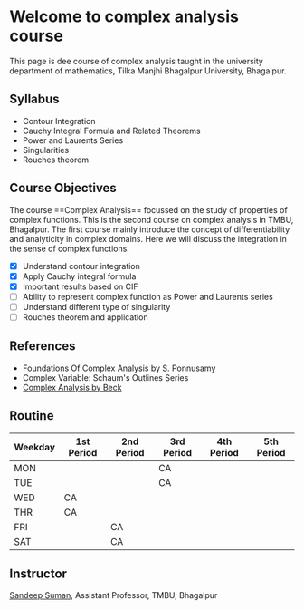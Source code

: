 # Welcome to complex analysis course

This page is dee course of complex analysis taught in the university department of mathematics, Tilka Manjhi Bhagalpur University, Bhagalpur.

## Syllabus

- Contour Integration
- Cauchy Integral Formula and Related Theorems
- Power and Laurents Series
- Singularities
- Rouches theorem

## Course Objectives

The course ==Complex Analysis== focussed on the study of properties of complex functions. This is the second course on complex analysis in TMBU, Bhagalpur. The first course mainly introduce the concept of differentiability and analyticity in complex domains. Here we will discuss the integration in the sense of complex functions.

- [x] Understand contour integration
- [x] Apply Cauchy integral formula
- [x] Important results based on CIF
- [ ] Ability to represent complex function as Power and Laurents series
- [ ] Understand different type of singularity
- [ ] Rouches theorem and application

## References

- Foundations Of Complex Analysis by S. Ponnusamy
- Complex Variable: Schaum's Outlines Series
- [Complex Analysis by Beck](http://math.sfsu.edu/beck/papers/complex.pdf)

## Routine

| Weekday | 1st Period | 2nd Period | 3rd Period | 4th Period | 5th Period |
|---------|------------|------------|------------|------------|------------|
| MON     |            |            | CA         |            |            |
| TUE     |            |            | CA         |            |            |
| WED     | CA         |            |            |            |            |
| THR     | CA         |            |            |            |            |
| FRI     |            | CA         |            |            |            |
| SAT     |            | CA         |            |            |            |

## Instructor

[Sandeep Suman](https://sandeepsuman.com), Assistant Professor, TMBU, Bhagalpur

